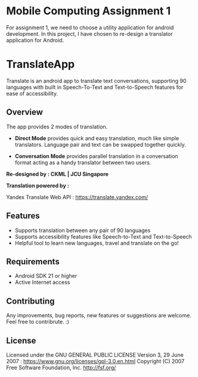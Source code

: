 # Mobile Computing Assignment 1
For assignment 1, we need to choose a utility application for android development. In this project, I have chosen to re-design a translator application for Android.

# TranslateApp
Translate is an android app to translate text conversations, supporting 90 languages with built in Speech-To-Text and Text-to-Speech features for ease of accessibility.


## Overview

The app provides 2 modes of translation. 

* **Direct Mode** provides quick and easy translation, much like simple translators. Language pair and text can be swapped together quickly.

* **Conversation Mode** provides parallel translation in a conversation format acting as a handy translator between two users.

**Re-designed by : CKML | JCU Singapore**  

**Translation powered by :**  

Yandex Translate Web API : https://translate.yandex.com/

## Features

* Supports translation between any pair of 90 languages 
* Supports accessibility features like Speech-to-Text and Text-to-Speech
* Helpful tool to learn new languages, travel and translate on the go!


## Requirements

* Android SDK 21 or higher
* Active Internet access

## Contributing

Any improvements, bug reports, new features or suggestions are welcome. Feel free to contribrute. :)

## License

Licensed under the GNU GENERAL PUBLIC LICENSE Version 3, 29 June 2007 : https://www.gnu.org/licenses/gpl-3.0.en.html
Copyright (C) 2007 Free Software Foundation, Inc. <http://fsf.org/>
 

